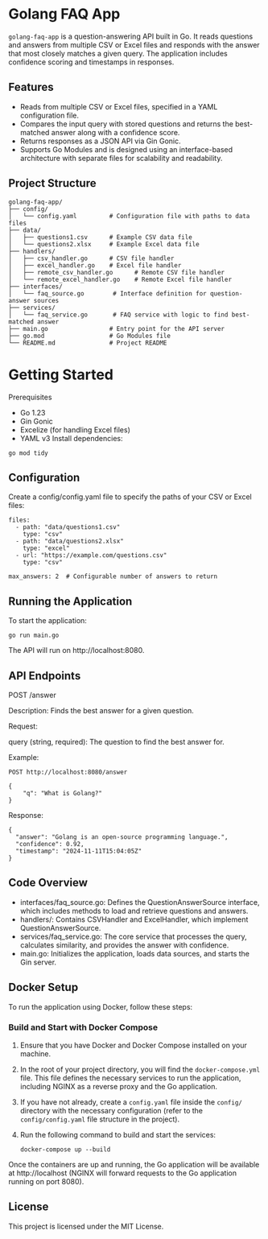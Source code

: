 # Golang FAQ App

`golang-faq-app` is a question-answering API built in Go. It reads questions and answers from multiple CSV or Excel files and responds with the answer that most closely matches a given query. The application includes confidence scoring and timestamps in responses.

## Features

- Reads from multiple CSV or Excel files, specified in a YAML configuration file.
- Compares the input query with stored questions and returns the best-matched answer along with a confidence score.
- Returns responses as a JSON API via Gin Gonic.
- Supports Go Modules and is designed using an interface-based architecture with separate files for scalability and readability.

## Project Structure

```plaintext
golang-faq-app/
├── config/
│   └── config.yaml         # Configuration file with paths to data files
├── data/
│   ├── questions1.csv      # Example CSV data file
│   └── questions2.xlsx     # Example Excel data file
├── handlers/
│   ├── csv_handler.go      # CSV file handler
│   ├── excel_handler.go    # Excel file handler
│   ├── remote_csv_handler.go      # Remote CSV file handler
│   └── remote_excel_handler.go    # Remote Excel file handler
├── interfaces/
│   └── faq_source.go        # Interface definition for question-answer sources
├── services/
│   └── faq_service.go       # FAQ service with logic to find best-matched answer
├── main.go                 # Entry point for the API server
├── go.mod                  # Go Modules file
└── README.md               # Project README
```

# Getting Started
Prerequisites
- Go 1.23
- Gin Gonic
- Excelize (for handling Excel files)
- YAML v3
Install dependencies:

```
go mod tidy
```
## Configuration
Create a config/config.yaml file to specify the paths of your CSV or Excel files:

```
files:
  - path: "data/questions1.csv"
    type: "csv"
  - path: "data/questions2.xlsx"
    type: "excel"
  - url: "https://example.com/questions.csv"
    type: "csv"

max_answers: 2  # Configurable number of answers to return
```

## Running the Application
To start the application:

```
go run main.go
```
The API will run on http://localhost:8080.

## API Endpoints
POST /answer

Description: Finds the best answer for a given question.

Request:

query (string, required): The question to find the best answer for.


Example:

```
POST http://localhost:8080/answer

{
	"q": "What is Golang?"
}
```

Response:


```
{
  "answer": "Golang is an open-source programming language.",
  "confidence": 0.92,
  "timestamp": "2024-11-11T15:04:05Z"
}
```

## Code Overview
- interfaces/faq_source.go: Defines the QuestionAnswerSource interface, which includes methods to load and retrieve questions and answers.
- handlers/: Contains CSVHandler and ExcelHandler, which implement QuestionAnswerSource.
- services/faq_service.go: The core service that processes the query, calculates similarity, and provides the answer with confidence.
- main.go: Initializes the application, loads data sources, and starts the Gin server.

## Docker Setup

To run the application using Docker, follow these steps:

### Build and Start with Docker Compose

1. Ensure that you have Docker and Docker Compose installed on your machine.

2. In the root of your project directory, you will find the `docker-compose.yml` file. This file defines the necessary services to run the application, including NGINX as a reverse proxy and the Go application.

3. If you have not already, create a `config.yaml` file inside the `config/` directory with the necessary configuration (refer to the `config/config.yaml` file structure in the project).

4. Run the following command to build and start the services:

   ```
   docker-compose up --build
   ```
Once the containers are up and running, the Go application will be available at http://localhost (NGINX will forward requests to the Go application running on port 8080).

## License
This project is licensed under the MIT License.

